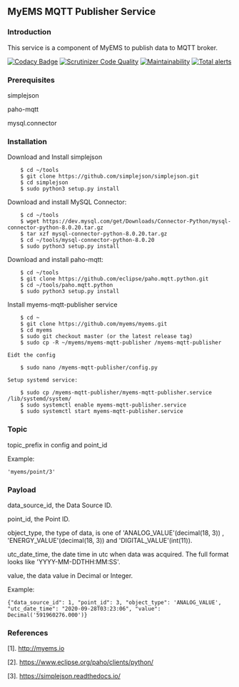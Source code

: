## MyEMS MQTT Publisher Service

### Introduction
This service is a component of MyEMS to publish data to MQTT broker.

[![Codacy Badge](https://api.codacy.com/project/badge/Grade/eb783b8f80d94fa583dd1ebe953f0e97)](https://app.codacy.com/gh/myems/myems-mqtt-publisher?utm_source=github.com&utm_medium=referral&utm_content=myems/myems-mqtt-publisher&utm_campaign=Badge_Grade)
[![Scrutinizer Code Quality](https://scrutinizer-ci.com/g/myems/myems-mqtt-publisher/badges/quality-score.png?b=master)](https://scrutinizer-ci.com/g/myems/myems-mqtt-publisher/?branch=master)
[![Maintainability](https://api.codeclimate.com/v1/badges/f2cb7c3fb4a7499e9d1d/maintainability)](https://codeclimate.com/github/myems/myems-mqtt-publisher/maintainability)
[![Total alerts](https://img.shields.io/lgtm/alerts/g/myems/myems-mqtt-publisher.svg?logo=lgtm&logoWidth=18)](https://lgtm.com/projects/g/myems/myems-mqtt-publisher/alerts/)


### Prerequisites
simplejson

paho-mqtt

mysql.connector

### Installation

Download and Install simplejson
```
    $ cd ~/tools
    $ git clone https://github.com/simplejson/simplejson.git
    $ cd simplejson
    $ sudo python3 setup.py install 
```

Download and install MySQL Connector:
```
    $ cd ~/tools
    $ wget https://dev.mysql.com/get/Downloads/Connector-Python/mysql-connector-python-8.0.20.tar.gz
    $ tar xzf mysql-connector-python-8.0.20.tar.gz
    $ cd ~/tools/mysql-connector-python-8.0.20
    $ sudo python3 setup.py install
```

Download and install paho-mqtt:
```
    $ cd ~/tools
    $ git clone https://github.com/eclipse/paho.mqtt.python.git
    $ cd ~/tools/paho.mqtt.python
    $ sudo python3 setup.py install
```

Install myems-mqtt-publisher service
```
    $ cd ~
    $ git clone https://github.com/myems/myems.git
    $ cd myems
    $ sudo git checkout master (or the latest release tag)
    $ sudo cp -R ~/myems/myems-mqtt-publisher /myems-mqtt-publisher
```
    Eidt the config
```
    $ sudo nano /myems-mqtt-publisher/config.py
```
    Setup systemd service:
```
    $ sudo cp /myems-mqtt-publisher/myems-mqtt-publisher.service /lib/systemd/system/
    $ sudo systemctl enable myems-mqtt-publisher.service
    $ sudo systemctl start myems-mqtt-publisher.service
```

### Topic
topic_prefix in config and point_id

Example:
```
'myems/point/3'
```

### Payload
data_source_id, the Data Source ID.

point_id, the Point ID.

object_type, the type of data, is one of 'ANALOG_VALUE'(decimal(18, 3)) , 'ENERGY_VALUE'(decimal(18, 3)) and 'DIGITAL_VALUE'(int(11)).

utc_date_time, the date time in utc when data was acquired. The full format looks like 'YYYY-MM-DDTHH:MM:SS'.

value, the data value in Decimal or Integer.

Example:
```
{"data_source_id": 1, "point_id": 3, "object_type": 'ANALOG_VALUE', "utc_date_time": "2020-09-28T03:23:06", "value": Decimal('591960276.000')}
```

### References
  [1]. http://myems.io
  
  [2]. https://www.eclipse.org/paho/clients/python/
  
  [3]. https://simplejson.readthedocs.io/

